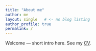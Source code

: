 ```yaml
---
title: "About me"
author: me
layout: single   # <- no blog listing
author_profile: true
permalink: /
---
```


Welcome — short intro here. See my [CV](/cv/).
